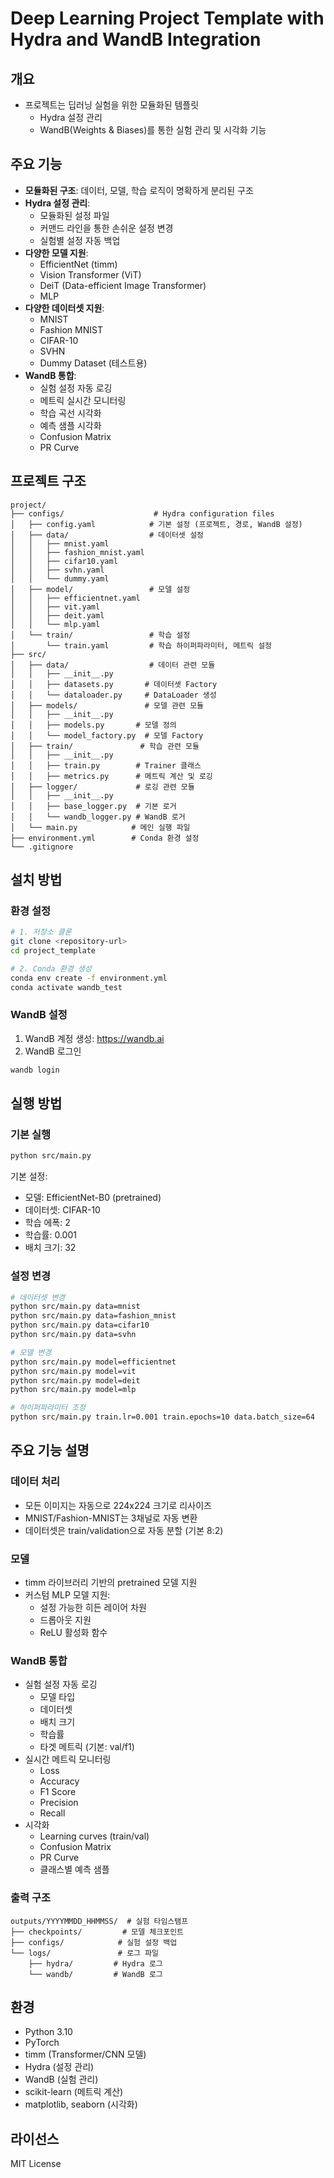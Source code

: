 # Deep Learning Project Template with Hydra and WandB Integration

## 개요
- 프로젝트는 딥러닝 실험을 위한 모듈화된 템플릿
  - Hydra 설정 관리
  - WandB(Weights & Biases)를 통한 실험 관리 및 시각화 기능

## 주요 기능
- **모듈화된 구조**: 데이터, 모델, 학습 로직이 명확하게 분리된 구조
- **Hydra 설정 관리**: 
  - 모듈화된 설정 파일
  - 커맨드 라인을 통한 손쉬운 설정 변경
  - 실험별 설정 자동 백업
- **다양한 모델 지원**: 
  - EfficientNet (timm)
  - Vision Transformer (ViT)
  - DeiT (Data-efficient Image Transformer)
  - MLP
- **다양한 데이터셋 지원**:
  - MNIST
  - Fashion MNIST
  - CIFAR-10
  - SVHN
  - Dummy Dataset (테스트용)
- **WandB 통합**:
  - 실험 설정 자동 로깅
  - 메트릭 실시간 모니터링
  - 학습 곡선 시각화
  - 예측 샘플 시각화
  - Confusion Matrix
  - PR Curve

## 프로젝트 구조
```
project/
├── configs/                    # Hydra configuration files
│   ├── config.yaml            # 기본 설정 (프로젝트, 경로, WandB 설정)
│   ├── data/                  # 데이터셋 설정
│   │   ├── mnist.yaml
│   │   ├── fashion_mnist.yaml
│   │   ├── cifar10.yaml
│   │   ├── svhn.yaml
│   │   └── dummy.yaml
│   ├── model/                 # 모델 설정
│   │   ├── efficientnet.yaml
│   │   ├── vit.yaml
│   │   ├── deit.yaml
│   │   └── mlp.yaml
│   └── train/                 # 학습 설정
│       └── train.yaml         # 학습 하이퍼파라미터, 메트릭 설정
├── src/
│   ├── data/                  # 데이터 관련 모듈
│   │   ├── __init__.py
│   │   ├── datasets.py       # 데이터셋 Factory
│   │   └── dataloader.py     # DataLoader 생성
│   ├── models/               # 모델 관련 모듈
│   │   ├── __init__.py
│   │   ├── models.py       # 모델 정의
│   │   └── model_factory.py  # 모델 Factory
│   ├── train/               # 학습 관련 모듈
│   │   ├── __init__.py
│   │   ├── train.py        # Trainer 클래스
│   │   ├── metrics.py      # 메트릭 계산 및 로깅
│   ├── logger/             # 로깅 관련 모듈
│   │   ├── __init__.py
│   │   ├── base_logger.py  # 기본 로거
│   │   └── wandb_logger.py # WandB 로거
│   └── main.py            # 메인 실행 파일
├── environment.yml        # Conda 환경 설정
└── .gitignore
```

## 설치 방법

### 환경 설정
```bash
# 1. 저장소 클론
git clone <repository-url>
cd project_template

# 2. Conda 환경 생성
conda env create -f environment.yml
conda activate wandb_test
```

### WandB 설정
1. WandB 계정 생성: https://wandb.ai
2. WandB 로그인
```bash
wandb login
```

## 실행 방법

### 기본 실행
```bash
python src/main.py
```

기본 설정:
- 모델: EfficientNet-B0 (pretrained)
- 데이터셋: CIFAR-10
- 학습 에폭: 2
- 학습률: 0.001
- 배치 크기: 32

### 설정 변경
```bash
# 데이터셋 변경
python src/main.py data=mnist
python src/main.py data=fashion_mnist
python src/main.py data=cifar10
python src/main.py data=svhn

# 모델 변경
python src/main.py model=efficientnet
python src/main.py model=vit
python src/main.py model=deit
python src/main.py model=mlp

# 하이퍼파라미터 조정
python src/main.py train.lr=0.001 train.epochs=10 data.batch_size=64
```

## 주요 기능 설명

### 데이터 처리
- 모든 이미지는 자동으로 224x224 크기로 리사이즈
- MNIST/Fashion-MNIST는 3채널로 자동 변환
- 데이터셋은 train/validation으로 자동 분할 (기본 8:2)

### 모델
- timm 라이브러리 기반의 pretrained 모델 지원
- 커스텀 MLP 모델 지원:
  - 설정 가능한 히든 레이어 차원
  - 드롭아웃 지원
  - ReLU 활성화 함수

### WandB 통합
- 실험 설정 자동 로깅
  - 모델 타입
  - 데이터셋
  - 배치 크기
  - 학습률
  - 타겟 메트릭 (기본: val/f1)
- 실시간 메트릭 모니터링
  - Loss
  - Accuracy
  - F1 Score
  - Precision
  - Recall
- 시각화
  - Learning curves (train/val)
  - Confusion Matrix
  - PR Curve
  - 클래스별 예측 샘플

### 출력 구조
```
outputs/YYYYMMDD_HHMMSS/  # 실험 타임스탬프
├── checkpoints/         # 모델 체크포인트
├── configs/            # 실험 설정 백업
└── logs/               # 로그 파일
    ├── hydra/         # Hydra 로그
    └── wandb/         # WandB 로그
```

## 환경
- Python 3.10
- PyTorch
- timm (Transformer/CNN 모델)
- Hydra (설정 관리)
- WandB (실험 관리)
- scikit-learn (메트릭 계산)
- matplotlib, seaborn (시각화)

## 라이선스
MIT License
